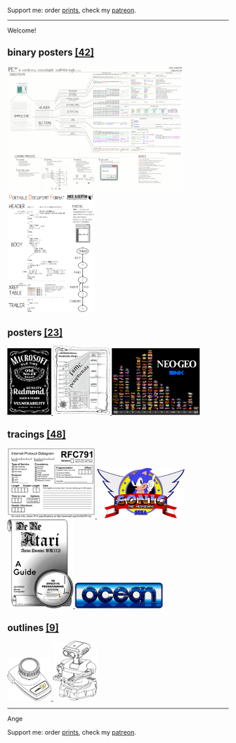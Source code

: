 Support me: order [prints](http://prints.corkami.com/), check my [patreon](https://www.patreon.com/corkami).

---
Welcome!

## binary posters <a href="binary/README.md">[42]
<img src="binary/PE101.png" width="400"><img src="binary/PDF.png" width="200"></a>

## posters <a href="posters/README.md">[23]
<img src="posters/MS067OldVuln.png" width="100"> <img src="posters/STM32F40xxx.png" width="130"> <img src="posters/NeoGeo.png" width="200"></a> 

## tracings <a href="tracing/README.md">[48]
<img src="tracing/rfc791.png" width="200"> <img src="tracing/sonic.png" width="200"> <img src="tracing/DeReAtari.png" width="150"> <img src="tracing/ocean.png" width="200"></a>

## outlines <a href="outline/README.md">[9]
<img src="outline/AtariCX30.png" width="100"> <img src="outline/rob.png" width="100"></a>

---
Ange

Support me: order [prints](http://prints.corkami.com/), check my [patreon](https://www.patreon.com/corkami).
